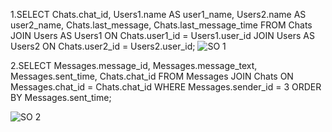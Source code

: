 1.SELECT Chats.chat_id, Users1.name AS user1_name, Users2.name AS user2_name, Chats.last_message, Chats.last_message_time
FROM Chats
JOIN Users AS Users1 ON Chats.user1_id = Users1.user_id
JOIN Users AS Users2 ON Chats.user2_id = Users2.user_id;
![SO 1](https://github.com/user-attachments/assets/c7ac0f72-ef8c-4641-8ea9-7c8308d62550)

2.SELECT Messages.message_id, Messages.message_text, Messages.sent_time, Chats.chat_id
FROM Messages
JOIN Chats ON Messages.chat_id = Chats.chat_id
WHERE Messages.sender_id = 3
ORDER BY Messages.sent_time;

![SO 2](https://github.com/user-attachments/assets/21971544-37c3-45c4-9a89-aa6a64c188d1)

